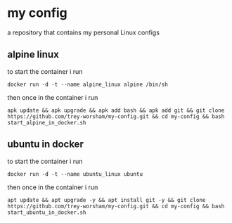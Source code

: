 # my config
a repository that contains my personal Linux configs

## alpine linux
to start the container i run
```
docker run -d -t --name alpine_linux alpine /bin/sh
```
then once in the container i run
```
apk update && apk upgrade && apk add bash && apk add git && git clone https://github.com/trey-worsham/my-config.git && cd my-config && bash start_alpine_in_docker.sh
```

## ubuntu in docker
to start the container i run
```
docker run -d -t --name ubuntu_linux ubuntu 
```
then once in the container i run
```
apt update && apt upgrade -y && apt install git -y && git clone https://github.com/trey-worsham/my-config.git && cd my-config && bash start_ubuntu_in_docker.sh
```
